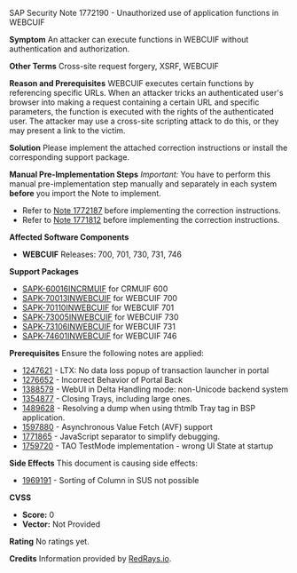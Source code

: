 SAP Security Note 1772190 - Unauthorized use of application functions in WEBCUIF

**Symptom**
An attacker can execute functions in WEBCUIF without authentication and authorization.

**Other Terms**
Cross-site request forgery, XSRF, WEBCUIF

**Reason and Prerequisites**
WEBCUIF executes certain functions by referencing specific URLs. When an attacker tricks an authenticated user's browser into making a request containing a certain URL and specific parameters, the function is executed with the rights of the authenticated user. The attacker may use a cross-site scripting attack to do this, or they may present a link to the victim.

**Solution**
Please implement the attached correction instructions or install the corresponding support package.

**Manual Pre-Implementation Steps**
*Important:* You have to perform this manual pre-implementation step manually and separately in each system **before** you import the Note to implement.

- Refer to [Note 1772187](https://me.sap.com/notes/1772187) before implementing the correction instructions.
- Refer to [Note 1771812](https://me.sap.com/notes/1771812) before implementing the correction instructions.

**Affected Software Components**
- **WEBCUIF** Releases: 700, 701, 730, 731, 746

**Support Packages**
- [SAPK-60016INCRMUIF](https://me.sap.com/supportpackage/SAPK-60016INCRMUIF) for CRMUIF 600
- [SAPK-70013INWEBCUIF](https://me.sap.com/supportpackage/SAPK-70013INWEBCUIF) for WEBCUIF 700
- [SAPK-70110INWEBCUIF](https://me.sap.com/supportpackage/SAPK-70110INWEBCUIF) for WEBCUIF 701
- [SAPK-73005INWEBCUIF](https://me.sap.com/supportpackage/SAPK-73005INWEBCUIF) for WEBCUIF 730
- [SAPK-73106INWEBCUIF](https://me.sap.com/supportpackage/SAPK-73106INWEBCUIF) for WEBCUIF 731
- [SAPK-74601INWEBCUIF](https://me.sap.com/supportpackage/SAPK-74601INWEBCUIF) for WEBCUIF 746

**Prerequisites**
Ensure the following notes are applied:
- [1247621](https://me.sap.com/notes/1247621) - LTX: No data loss popup of transaction launcher in portal
- [1276652](https://me.sap.com/notes/1276652) - Incorrect Behavior of Portal Back
- [1388579](https://me.sap.com/notes/1388579) - WebUI in Delta Handling mode: non-Unicode backend system
- [1354877](https://me.sap.com/notes/1354877) - Closing Trays, including large ones.
- [1489628](https://me.sap.com/notes/1489628) - Resolving a dump when using thtmlb Tray tag in BSP application.
- [1597880](https://me.sap.com/notes/1597880) - Asynchronous Value Fetch (AVF) support
- [1771865](https://me.sap.com/notes/1771865) - JavaScript separator to simplify debugging.
- [1759720](https://me.sap.com/notes/1759720) - TAO TestMode implementation - wrong UI State at startup

**Side Effects**
This document is causing side effects:
- [1969191](https://me.sap.com/notes/1969191) - Sorting of Column in SUS not possible

**CVSS**
- **Score:** 0
- **Vector:** Not Provided

**Rating**
No ratings yet.

**Credits**
Information provided by [RedRays.io](https://redrays.io).
